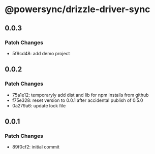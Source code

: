 # @powersync/drizzle-driver-sync

## 0.0.3

### Patch Changes

- 5f9cd48: add demo project

## 0.0.2

### Patch Changes

- 75a1e12: temporaryly add dist and lib for npm installs from github
- f75e328: reset version to 0.0.1 after accidental publish of 0.5.0
- 0a279a6: update lock file

## 0.0.1

### Patch Changes

- 89f0cf2: initial commit

